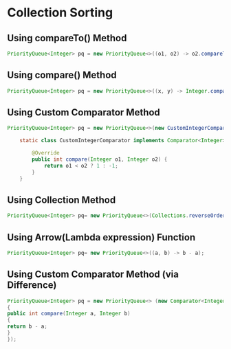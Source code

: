 # Collection Sorting

## Using compareTo() Method

```java
PriorityQueue<Integer> pq = new PriorityQueue<>((o1, o2) -> o2.compareTo(o1));
```

## Using compare() Method

```java
PriorityQueue<Integer> pq = new PriorityQueue<>((x, y) -> Integer.compare(y, x));
```

## Using Custom Comparator Method

```java
PriorityQueue<Integer> pq = new PriorityQueue<>(new CustomIntegerComparator());

    static class CustomIntegerComparator implements Comparator<Integer> {

        @Override
        public int compare(Integer o1, Integer o2) {
            return o1 < o2 ? 1 : -1;
        }
    }
```

## Using Collection Method

```java
PriorityQueue<Integer> pq= new PriorityQueue<>(Collections.reverseOrder());
```

## Using Arrow(Lambda expression) Function

```java
PriorityQueue<Integer> pq= new PriorityQueue<>((a, b) -> b - a);
```

## Using Custom Comparator Method (via Difference)

```java
PriorityQueue<Integer> pq = new PriorityQueue<> (new Comparator<Integer> ()
{
public int compare(Integer a, Integer b)
{
return b - a;
}
});
```
